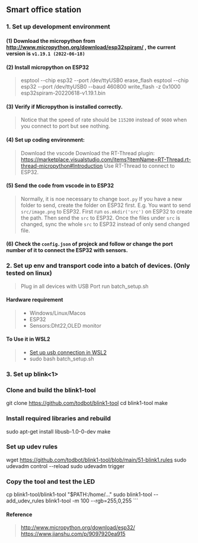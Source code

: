 ## Smart office station
### 1. Set up development environment

#### (1) Download the micropython from http://www.micropython.org/download/esp32spiram/ , the current version is `v1.19.1 (2022-06-18)`
#### (2) Install micropython on ESP32 
>  esptool --chip esp32 --port /dev/ttyUSB0 erase_flash
>  esptool --chip esp32 --port /dev/ttyUSB0 --baud 460800 write_flash -z 0x1000 esp32spiram-20220618-v1.19.1.bin 

#### (3) Verify if Micropython is installed correctly.
>  Notice that the speed of rate should be `115200` instead of `9600` when you connect to port but see nothing.


#### (4) Set up coding environment:
> Download the vscode 
> Download the RT-Thread plugin: https://marketplace.visualstudio.com/items?itemName=RT-Thread.rt-thread-micropython#Introduction
> Use RT-Thread to connect to ESP32.

#### (5) Send the code from vscode in to ESP32
> Normally, it is noe necessary to change `boot.py`
> If you have a new folder to send, create the folder on ESP32 first. E.g. You want to send `src/image.png` to ESP32. First run `os.mkdir('src')` on ESP32 to create the path. Then send the `src` to ESP32. Once the files under `src` is changed, sync the whole `src` to ESP32 instead of only send changed file.

#### (6) Check the `config.json` of projeck and follow or change the port number of it to connect the ESP32 with sensors.

### 2. Set up env and transport code into a batch of devices. (Only tested on linux)
> Plug in all devices with USB Port
> run batch_setup.sh

#### Hardware requirement
> - Windows/Linux/Macos
> - ESP32
> - Sensors:Dht22,OLED monitor

#### To Use it in WSL2
> - [Set up usb connection in WSL2](https://learn.microsoft.com/zh-cn/windows/wsl/connect-usb)
> - sudo bash batch_setup.sh

### 3. Set up blink<1>

### Clone and build the blink1-tool
git clone https://github.com/todbot/blink1-tool
cd blink1-tool
make

### Install required libraries and rebuild
sudo apt-get install libusb-1.0-0-dev
make

### Set up udev rules
wget https://github.com/todbot/blink1-tool/blob/main/51-blink1.rules
sudo udevadm control --reload
sudo udevadm trigger

### Copy the tool and test the LED
cp blink1-tool/blink1-tool "$PATH:/home/..."
sudo blink1-tool --add_udev_rules
blink1-tool -m 100 --rgb=255,0,255
\```


#### Reference
> http://www.micropython.org/download/esp32/
> https://www.jianshu.com/p/9097920ea915
